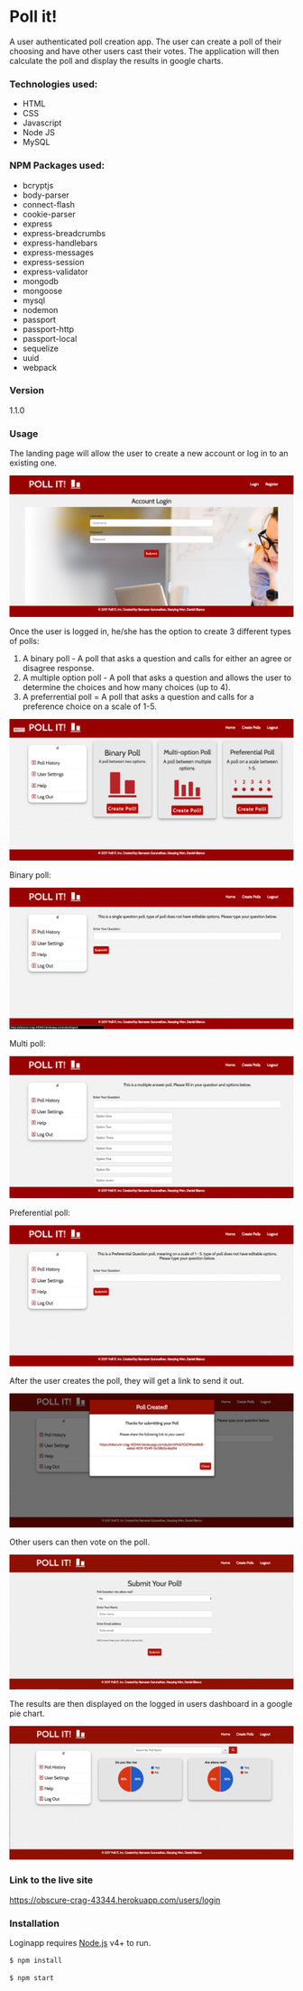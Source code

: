 # Poll it!

A user authenticated poll creation app. The user can create a poll of their choosing and have other users cast their votes. The application will then calculate the poll and display the results in google charts.

### Technologies used:

- HTML
- CSS
- Javascript
- Node JS
- MySQL

### NPM Packages used:

- bcryptjs
- body-parser
- connect-flash
- cookie-parser
- express
- express-breadcrumbs
- express-handlebars
- express-messages
- express-session
- express-validator
- mongodb
- mongoose
- mysql
- nodemon
- passport
- passport-http
- passport-local
- sequelize
- uuid
- webpack

### Version

1.1.0

### Usage

The landing page will allow the user to create a new account or log in to an existing one.

![alt text](screenshots/login.png "Log in page")


Once the user is logged in, he/she has the option to create 3 different types of polls:
1. A binary poll - A poll that asks a question and calls for either an agree or disagree response.
2. A multiple option poll - A poll that asks a question and allows the user to determine the choices and how many choices (up to 4).
3. A preferrential poll = A poll that asks a question and calls for a preference choice on a scale of 1-5.

![alt text](screenshots/homepage.png "Home page")

Binary poll:

![alt text](screenshots/binary.png "Binary page")

Multi poll:

![alt text](screenshots/multi.png "Multi page")

Preferential poll:

![alt text](screenshots/pref.png "Pref page")

After the user creates the poll, they will get a link to send it out.

![alt text](screenshots/poll-link.png "Link page")

Other users can then vote on the poll.

![alt text](screenshots/vote-poll-page.png "Vote page")

The results are then displayed on the logged in users dashboard in a google pie chart.

![alt text](screenshots/dashboard-with-votes.png "Pie chart page")

### Link to the live site

https://obscure-crag-43344.herokuapp.com/users/login

### Installation

Loginapp requires [Node.js](https://nodejs.org/) v4+ to run.

```sh
$ npm install
```

```sh
$ npm start
```
